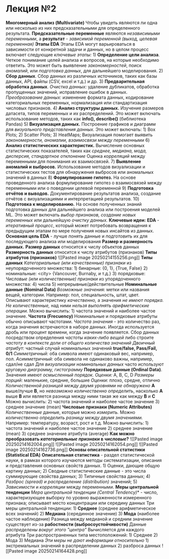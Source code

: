 # Лекция №2
**Многомерный анализ (Multivariate)**
	Чтобы увидеть являются ли одна или несколько из них предсказательными для определенного результата. **Предсказательные переменные** являются *независимыми переменными*, а **результат** - *зависимой переменной (выход, целевая переменная)*
**Этапы EDA**
	Этапы EDA могут варьироваться в зависимости от конкретной задачи и данных, но в целом процесс включает следующие *ключевые этапы:*
	1) **Определение цели анализа**.
		Четкое понимание целей анализа и вопросов, на которые необходимо ответить. Это может быть выявление *закономерностей*, поиск *аномалий*, или *подготовка данных*, для дальнейшего моделирования.
	2) **Сбор данных**.
		Сбор данных из различных источников, таких как базы данных, API, файлы (CSV, excel и т.д.) и др.
	3) **Предварительная обработка данных**.
		*Очистка данных:* удаление дубликатов, обработка пропущенных значений, исправление ошибок в данных.
		*Преобразование данных:* изменение формата данных, кодирование категориальных переменных, нормализация или стандартизация числовых признаков.
	4) **Анализ структуры данных.**
		Изучение размеров датасета, типов переменных и их распределений. Это может включать использование методов, таких как **info(), describe()** (библиотека Pandas)
	5) **Визуализация данных.**
		Построение графиков и диаграмм для *визуального представления данных.* Это может включать:
				1) Box Plots;
				2) Scatter Plots;
				3) HeatMaps;
		Визуализация помогает выявить *закономерности, аномалии, взаимосвязи между переменными*
	6) **Анализ статистических характеристик.**
		Вычисление основных статистических показателей, таких как *среднее, медиана, мода, дисперсия, стандартное отклонение*
		Оценка *корреляций* между переменными для понимания их взаимосвязей.
	7) **Выявление аномалий и выбросов.**
		Использование методов визуализации и статистических тестов для обнаружения выбросов или аномальных значений в данных
	8) **Формулирование гипотез.**
		На основе проведенного анализа формулирование гипотез о взаимосвязей между переменными или о поведении целевой переменной
	9) **Подготовка отчётов и выводов.**
		Документирование результатов анализа, создание отчётов с визуализациями и интерпретацией результатов.
	10) **Подготовка к моделированию.**
		На основе полученных знаний подготовка данных для дальнейшего анализа или построения моделей ML. Это может включать *выбор признаков, создание новых переменных* или дальнейшую *очистку данных.*
**Ключевые идеи:**
	**EDA** - *итеративный процесс*, который может потребовать возвращения к предыдущим этапам по мере получения новых инсайтов из данных.
	**Основная цель EDA** - лучше *понять* данные и *подготовить* их для последующего анализа или моделирования
**Размер и размерность данных.**
	**Размер данных** относится к числу объектов данных
	**Размерность данных** относится к числу атрибутов (признаков)
**Типы атрибутов (признаков)**
	![[Pasted image 20250214155256.png]]
**Типы данных**
	*Категориальные (или качественные) признаки* из неупорядоченного множества:
		1) бинарные: {0, 1}, {True, False}
		2) номинальные: \<city> {Vancouver, Burnaby, и т.д.}
		3) порядковые: 
	*Числовые (или количественные) признаки* из упорядоченного множества:
		4) числа
		5) непрерывные/действительные
	**Номинальные данные (Nominal Data)**
		*Возможные значения:* метки или названия вещей, категории. Например: пол, специальность, штат, цвет.
		Описывают характеристику *качественно,* а значения *не имеют порядка.*
		*Не количественные,* над ними *нельзя выполнять арифметические операции.*
		Можно вычислить:
			1) частота значений и наиболее частое значение.
		**Частота (Frecuency)**
			Номинальные и порядковые атрибуты обычно описывают частотами.
			*Частота значения* - это количество раз, когда значения встречаются в наборе данных.
			Иногда используется дробь или процент времени, когда значение появляется.
		Сбор данных посредством определения *частоты каких-либо вещей* либо строите *частоту в контексте доли от общего количества значений*
		*Двоичный атрибут:* частный случай номинальных значений **true/false, Pass/Fail, 0/1**
		*Симметричный:* оба символа имеют одинаковый вес, например, пол.
		*Асимметричный:* оба символа не одинаково важны, например, сдал/не сдал
		Для *визуализации номинальных данных* часто используют *круговую диаграмму, гистограмму*
	**Порядковые данные (Ordinal Data)**.
		Значения имеют *осмысленный порядок.*
			*Оценки:* A, B, C, D
			*Размеры порций:* маленькие, средние, большие
			*Оценки:* плохо, средне, отлично
		*Количественной разницей между двумя уровнями не обнаружено*
		**A** выше/лучше **B**, но *невозможно количественно определить*, насколько **A** выше **B** или является разница между ними такая же как между **B** и **C**
		Можно вычислить: 
			2) частота значений и наиболее частое значение
			3) среднее значение (mean)
	**Числовые признаки (Numeric Attributes)**
		*Количественные* данные, которые можно *измерить.*
		Можно *количественно определить разницу между двумя значениями.* Например: температуру, возраст, рост и т.д.
		Можно вычислить:
			1) частота значений и наиболее частое значение
			2) среднее значение (mean)
			3) среднее значение атрибута (average)
**Как можно преобразовать *категориальные признаки* в *числовые*?**
	![[Pasted image 20250214162004.png]]
	![[Pasted image 20250214162054.png]]
	![[Pasted image 20250214162736.png]]
**Основы описательной статистики (Statistical EDA)**
	**Описательная статистика** - раздел статистической науки, в рамках которого изучаются методы систематизации, описания и представления основных свойств данных.
	1) Оценки, дающие общую картину данных;
	2) Сводные статистические данные - это числа суммирующие свойства данных;
	3) Типичные свойства данных;
	4) *Разброс (spread) и распределение (distribution)* значений;
	5) *Зависимости* и *корреляции* между переменными.
	**Меры центральной тенденции**
		**Мера центральной тенденции* (Central Tendency)** - число, характеризующее выборку по уровню выраженности измеренного признака; описывает место концентрации или середину данных
		Три меры центральной тенденции:
			1) **Среднее** (среднее арифметическое всех значений)
			2) **Медиана** (серединное значение)
			3) **Мода** (наиболее частое наблюдение)
		Разница между медианой и средним значение существует из-за **рабостности (выбросоустойчивости)**
		Данные *распределены вокруг этого "центра"*
		Вычисляется для каждого атрибута
		Три распространенных типа местоположений:
			1) Среднее
			2) Мода
			3) Медиана
		*Эти меры не дают информации относительно*
			1) экстремальных значений в распределении данных
			2) разброса данных
		![[Pasted image 20250214164428.png]]
